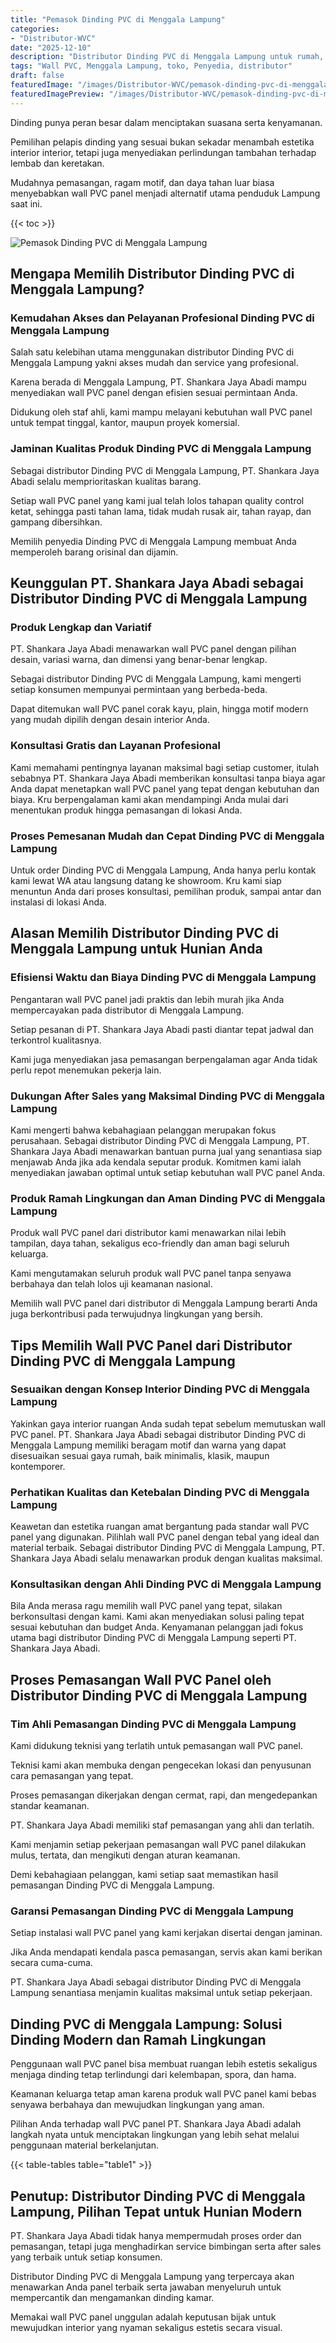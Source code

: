 ```yaml
---
title: "Pemasok Dinding PVC di Menggala Lampung"
categories:
- "Distributor-WVC"
date: "2025-12-10"
description: "Distributor Dinding PVC di Menggala Lampung untuk rumah, kantor, dan gerai. Produk berkualitas, beragam motif, warna menarik, beserta layanan instalasi dikerjakan oleh tim berpengalaman dan jaminan resmi!|Layanan penyediaan Dinding PVC di Menggala Lampung bagi kebutuhan hunian, perkantoran, atau gerai, dengan panel berkualitas dan pemasangan oleh tenaga ahli ahli serta garansi resmi.|Solusi Dinding PVC di Menggala Lampung yang andal bagi rumah, perkantoran, dan toko, bersama material terbaik dan penempatan oleh tenaga ahli ahli serta jaminan resmi.|Penjualan Dinding PVC di Menggala Lampung untuk hunian, office, serta ritel, dengan panel terbaik dan pemasangan dikerjakan oleh teknisi ahli, disertai beserta garansi resmi.}"
tags: "Wall PVC, Menggala Lampung, toko, Penyedia, distributor"
draft: false
featuredImage: "/images/Distributor-WVC/pemasok-dinding-pvc-di-menggala-lampung.png"
featuredImagePreview: "/images/Distributor-WVC/pemasok-dinding-pvc-di-menggala-lampung.png"
---
```


Dinding punya peran besar dalam menciptakan suasana serta kenyamanan.

Pemilihan pelapis dinding yang sesuai bukan sekadar menambah estetika interior interior, tetapi juga menyediakan perlindungan tambahan terhadap lembab dan keretakan.

Mudahnya pemasangan, ragam motif, dan daya tahan luar biasa menyebabkan wall PVC panel menjadi alternatif utama penduduk Lampung saat ini.

{{< toc >}}

![Pemasok Dinding PVC di Menggala Lampung](/images/Distributor-WVC/Pemasok-Dinding-PVC-di-Menggala-Lampung.png)

## Mengapa Memilih Distributor Dinding PVC di Menggala Lampung?

### Kemudahan Akses dan Pelayanan Profesional Dinding PVC di Menggala Lampung

Salah satu kelebihan utama menggunakan distributor Dinding PVC di Menggala Lampung yakni akses mudah dan service yang profesional.

Karena berada di Menggala Lampung, PT. Shankara Jaya Abadi mampu menyediakan wall PVC panel dengan efisien sesuai permintaan Anda.

Didukung oleh staf ahli, kami mampu melayani kebutuhan wall PVC panel untuk tempat tinggal, kantor, maupun proyek komersial.

### Jaminan Kualitas Produk Dinding PVC di Menggala Lampung

Sebagai distributor Dinding PVC di Menggala Lampung, PT. Shankara Jaya Abadi selalu memprioritaskan kualitas barang.

Setiap wall PVC panel yang kami jual telah lolos tahapan quality control ketat, sehingga pasti tahan lama, tidak mudah rusak air, tahan rayap, dan gampang dibersihkan.

Memilih penyedia Dinding PVC di Menggala Lampung membuat Anda memperoleh barang orisinal dan dijamin.

## Keunggulan PT. Shankara Jaya Abadi sebagai Distributor Dinding PVC di Menggala Lampung

### Produk Lengkap dan Variatif

PT. Shankara Jaya Abadi menawarkan wall PVC panel dengan pilihan desain, variasi warna, dan dimensi yang benar-benar lengkap.

Sebagai distributor Dinding PVC di Menggala Lampung, kami mengerti setiap konsumen mempunyai permintaan yang berbeda-beda.

Dapat ditemukan wall PVC panel corak kayu, plain, hingga motif modern yang mudah dipilih dengan desain interior Anda.

### Konsultasi Gratis dan Layanan Profesional

Kami memahami pentingnya layanan maksimal bagi setiap customer, itulah sebabnya PT. Shankara Jaya Abadi memberikan konsultasi tanpa biaya agar Anda dapat menetapkan wall PVC panel yang tepat dengan kebutuhan dan biaya. Kru berpengalaman kami akan mendampingi Anda mulai dari menentukan produk hingga pemasangan di lokasi Anda.

### Proses Pemesanan Mudah dan Cepat Dinding PVC di Menggala Lampung

Untuk order Dinding PVC di Menggala Lampung, Anda hanya perlu kontak kami lewat WA atau langsung datang ke showroom. Kru kami siap menuntun Anda dari proses konsultasi, pemilihan produk, sampai antar dan instalasi di lokasi Anda.

## Alasan Memilih Distributor Dinding PVC di Menggala Lampung untuk Hunian Anda

### Efisiensi Waktu dan Biaya Dinding PVC di Menggala Lampung

Pengantaran wall PVC panel jadi praktis dan lebih murah jika Anda mempercayakan pada distributor di Menggala Lampung.

Setiap pesanan di PT. Shankara Jaya Abadi pasti diantar tepat jadwal dan terkontrol kualitasnya.

Kami juga menyediakan jasa pemasangan berpengalaman agar Anda tidak perlu repot menemukan pekerja lain.

### Dukungan After Sales yang Maksimal Dinding PVC di Menggala Lampung

Kami mengerti bahwa kebahagiaan pelanggan merupakan fokus perusahaan. Sebagai distributor Dinding PVC di Menggala Lampung, PT. Shankara Jaya Abadi menawarkan bantuan purna jual yang senantiasa siap menjawab Anda jika ada kendala seputar produk. Komitmen kami ialah menyediakan jawaban optimal untuk setiap kebutuhan wall PVC panel Anda.

### Produk Ramah Lingkungan dan Aman Dinding PVC di Menggala Lampung

Produk wall PVC panel dari distributor kami menawarkan nilai lebih tampilan, daya tahan, sekaligus eco-friendly dan aman bagi seluruh keluarga.

Kami mengutamakan seluruh produk wall PVC panel tanpa senyawa berbahaya dan telah lolos uji keamanan nasional.

Memilih wall PVC panel dari distributor di Menggala Lampung berarti Anda juga berkontribusi pada terwujudnya lingkungan yang bersih.

## Tips Memilih Wall PVC Panel dari Distributor Dinding PVC di Menggala Lampung

### Sesuaikan dengan Konsep Interior Dinding PVC di Menggala Lampung

Yakinkan gaya interior ruangan Anda sudah tepat sebelum memutuskan wall PVC panel. PT. Shankara Jaya Abadi sebagai distributor Dinding PVC di Menggala Lampung memiliki beragam motif dan warna yang dapat disesuaikan sesuai gaya rumah, baik minimalis, klasik, maupun kontemporer.

### Perhatikan Kualitas dan Ketebalan Dinding PVC di Menggala Lampung

Keawetan dan estetika ruangan amat bergantung pada standar wall PVC panel yang digunakan. Pilihlah wall PVC panel dengan tebal yang ideal dan material terbaik. Sebagai distributor Dinding PVC di Menggala Lampung, PT. Shankara Jaya Abadi selalu menawarkan produk dengan kualitas maksimal.

### Konsultasikan dengan Ahli Dinding PVC di Menggala Lampung

Bila Anda merasa ragu memilih wall PVC panel yang tepat, silakan berkonsultasi dengan kami. Kami akan menyediakan solusi paling tepat sesuai kebutuhan dan budget Anda. Kenyamanan pelanggan jadi fokus utama bagi distributor Dinding PVC di Menggala Lampung seperti PT. Shankara Jaya Abadi.

## Proses Pemasangan Wall PVC Panel oleh Distributor Dinding PVC di Menggala Lampung

### Tim Ahli Pemasangan Dinding PVC di Menggala Lampung

Kami didukung teknisi yang terlatih untuk pemasangan wall PVC panel.

Teknisi kami akan membuka dengan pengecekan lokasi dan penyusunan cara pemasangan yang tepat.

Proses pemasangan dikerjakan dengan cermat, rapi, dan mengedepankan standar keamanan.

PT. Shankara Jaya Abadi memiliki staf pemasangan yang ahli dan terlatih.

Kami menjamin setiap pekerjaan pemasangan wall PVC panel dilakukan mulus, tertata, dan mengikuti dengan aturan keamanan.

Demi kebahagiaan pelanggan, kami setiap saat memastikan hasil pemasangan Dinding PVC di Menggala Lampung.

### Garansi Pemasangan Dinding PVC di Menggala Lampung

Setiap instalasi wall PVC panel yang kami kerjakan disertai dengan jaminan.

Jika Anda mendapati kendala pasca pemasangan, servis akan kami berikan secara cuma-cuma.

PT. Shankara Jaya Abadi sebagai distributor Dinding PVC di Menggala Lampung senantiasa menjamin kualitas maksimal untuk setiap pekerjaan.

## Dinding PVC di Menggala Lampung: Solusi Dinding Modern dan Ramah Lingkungan

Penggunaan wall PVC panel bisa membuat ruangan lebih estetis sekaligus menjaga dinding tetap terlindungi dari kelembapan, spora, dan hama.

Keamanan keluarga tetap aman karena produk wall PVC panel kami bebas senyawa berbahaya dan mewujudkan lingkungan yang aman.

Pilihan Anda terhadap wall PVC panel PT. Shankara Jaya Abadi adalah langkah nyata untuk menciptakan lingkungan yang lebih sehat melalui penggunaan material berkelanjutan.

{{< table-tables table="table1" >}}

## Penutup: Distributor Dinding PVC di Menggala Lampung, Pilihan Tepat untuk Hunian Modern

PT. Shankara Jaya Abadi tidak hanya mempermudah proses order dan pemasangan, tetapi juga menghadirkan service bimbingan serta after sales yang terbaik untuk setiap konsumen.

Distributor Dinding PVC di Menggala Lampung yang terpercaya akan menawarkan Anda panel terbaik serta jawaban menyeluruh untuk mempercantik dan mengamankan dinding kamar.

Memakai wall PVC panel unggulan adalah keputusan bijak untuk mewujudkan interior yang nyaman sekaligus estetis secara visual.

